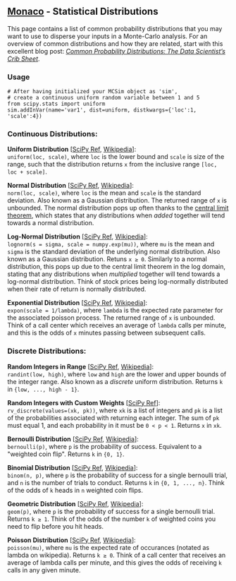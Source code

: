 ## [Monaco](../) - Statistical Distributions

This page contains a list of common probability distributions that you may want to use to disperse your inputs in a Monte-Carlo analysis. For an overview of common distributions and how they are related, start with this excellent blog post: *[Common Probability Distributions: The Data Scientist’s Crib Sheet](https://medium.com/@srowen/common-probability-distributions-347e6b945ce4)*. 

### Usage

    # After having initialized your MCSim object as 'sim', 
    # create a continuous uniform random variable between 1 and 5
    from scipy.stats import uniform
    sim.addInVar(name='var1', dist=uniform, distkwargs={'loc':1, 'scale':4})


### Continuous Distributions:

**Uniform Distribution** [[SciPy Ref](https://docs.scipy.org/doc/scipy/reference/generated/scipy.stats.uniform.html), [Wikipedia](https://en.wikipedia.org/wiki/Continuous_uniform_distribution)]:     
```uniform(loc, scale)```, where ```loc``` is the lower bound and ```scale``` is size of the range, such that the distribution returns ```x``` from the inclusive range ```[loc, loc + scale]```.

**Normal Distribution** [[SciPy Ref](https://docs.scipy.org/doc/scipy/reference/generated/scipy.stats.norm.html), [Wikipedia](https://en.wikipedia.org/wiki/Normal_distribution)]:     
```norm(loc, scale)```, where ```loc``` is the mean and ```scale``` is the standard deviation. Also known as a Gaussian distribution. The returned range of ```x``` is unbounded. The normal distribution pops up often thanks to the [central limit theorem](https://en.wikipedia.org/wiki/Central_limit_theorem), which states that any distributions when *added* together will tend towards a normal distribution.

**Log-Normal Distribution** [[SciPy Ref](https://docs.scipy.org/doc/scipy/reference/generated/scipy.stats.lognorm.html), [Wikipedia](https://en.wikipedia.org/wiki/Log-normal_distribution)]:     
```lognorm(s = sigma, scale = numpy.exp(mu))```, where ```mu``` is the mean and ```sigma``` is the standard deviation of the underlying normal distribution. Also known as a Gaussian distribution. Retuns ```x ≥ 0```. Similarly to a normal distribution, this pops up due to the central limit theorem in the log domain, stating that any distributions when *multiplied* together will tend towards a log-normal distribution. Think of stock prices being log-normally distributed when their rate of return is normally distributed.

**Exponential Distribution** [[SciPy Ref](https://docs.scipy.org/doc/scipy/reference/generated/scipy.stats.expon.html), [Wikipedia](https://en.wikipedia.org/wiki/Exponential_distribution)]:     
```expon(scale = 1/lambda)```, where ```lambda``` is the expected rate parameter for the associated poisson process. The returned range of ```x``` is unbounded. Think of a call center which receives an average of ```lambda``` calls per minute, and this is the odds of ```x``` minutes passing between subsequent calls.

### Discrete Distributions:
**Random Integers in Range** [[SciPy Ref](https://docs.scipy.org/doc/scipy/reference/generated/scipy.stats.randint.html), [Wikipedia](https://en.wikipedia.org/wiki/Discrete_uniform_distribution)]:     
```randint(low, high)```, where ```low``` and ```high``` are the lower and upper bounds of the integer range. Also known as a *discrete* uniform distribution. Returns ```k``` in ```{low, ..., high - 1}```.

**Random Integers with Custom Weights** [[SciPy Ref](https://docs.scipy.org/doc/scipy/reference/generated/scipy.stats.rv_discrete.html)]:    
```rv_discrete(values=(xk, pk))```, where ```xk``` is a list of integers and ```pk``` is a list of the probabilities associated with returning each integer. The sum of ```pk``` must equal 1, and each probability in it must be ```0 < p < 1```. Returns ```x``` in ```xk```.

**Bernoulli Distribution** [[SciPy Ref](https://docs.scipy.org/doc/scipy/reference/generated/scipy.stats.bernoulli.html), [Wikipedia](https://en.wikipedia.org/wiki/Bernoulli_distribution)]:     
```bernoulli(p)```, where ```p``` is the probability of success. Equivalent to a "weighted coin flip". Returns ```k``` in ```{0, 1}```.

**Binomial Distribution** [[SciPy Ref](https://docs.scipy.org/doc/scipy/reference/generated/scipy.stats.binom.html), [Wikipedia](https://en.wikipedia.org/wiki/Binomial_distribution)]:     
```binom(n, p)```, where ```p``` is the probability of success for a single bernoulli trial, and ```n``` is the number of trials to conduct. Returns ```k``` in ```{0, 1, ..., n}```. Think of the odds of ```k``` heads in ```n``` weighted coin flips.

**Geometric Distribution** [[SciPy Ref](https://docs.scipy.org/doc/scipy/reference/generated/scipy.stats.geom.html), [Wikipedia](https://en.wikipedia.org/wiki/Geometric_distribution)]:     
```geom(p)```, where ```p``` is the probability of success for a single bernoulli trial. Returns ```k ≥ 1```. Think of the odds of the number ```k``` of weighted coins you need to flip before you hit heads.

**Poisson Distribution** [[SciPy Ref](https://docs.scipy.org/doc/scipy/reference/generated/scipy.stats.poisson.html), [Wikipedia](https://en.wikipedia.org/wiki/Poisson_distribution)]:     
```poisson(mu)```, where ```mu``` is the expected rate of occurances (notated as lambda on wikipedia). Returns ```k ≥ 0```. Think of a call center that receives an average of lambda calls per minute, and this gives the odds of receiving ```k``` calls in any given minute.  
